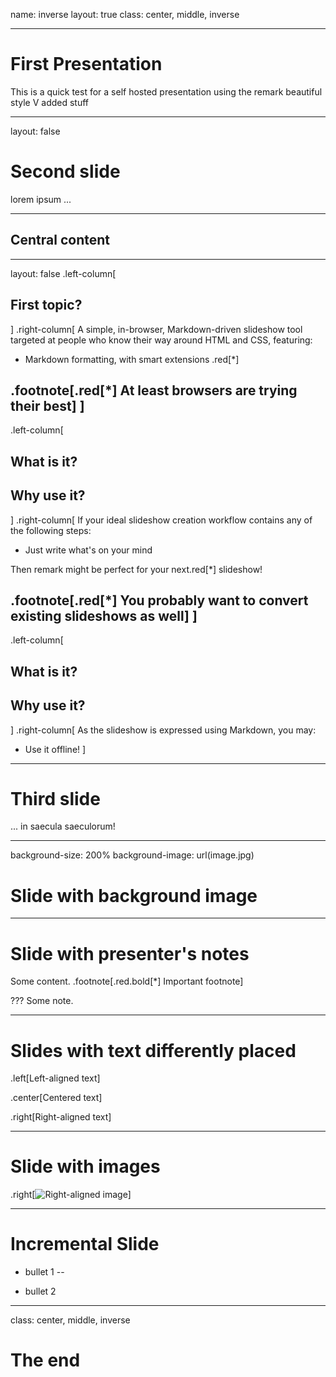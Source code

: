 name: inverse
layout: true
class: center, middle, inverse

---

# First Presentation

This is a quick test for a self hosted presentation using the remark beautiful style
V added stuff

---
layout: false

# Second slide

lorem ipsum ...

---
## Central content

---
layout: false
.left-column[
  ## First topic?
]
.right-column[
  A simple, in-browser, Markdown-driven slideshow tool targeted at people who know their way around HTML and CSS, featuring:

- Markdown formatting, with smart extensions .red[*]

.footnote[.red[*] At least browsers are trying their best]
]
---
.left-column[
  ## What is it?
  ## Why use it?
]
.right-column[
If your ideal slideshow creation workflow contains any of the following steps:

- Just write what's on your mind

Then remark might be perfect for your next.red[*] slideshow!

.footnote[.red[*] You probably want to convert existing slideshows as well]
]
---
.left-column[
  ## What is it?
  ## Why use it?
]
.right-column[
As the slideshow is expressed using Markdown, you may:

- Use it offline!
]

---

# Third slide

... in saecula saeculorum!

---
background-size: 200%
background-image: url(image.jpg)

# Slide with background image

---

# Slide with presenter's notes

Some content. .footnote[.red.bold[*] Important footnote]

???
Some note.

---

# Slides with text differently placed

.left[Left-aligned text]

.center[Centered text]

.right[Right-aligned text]

---

# Slide with images

.right[![Right-aligned image](https://images-na.ssl-images-amazon.com/images/G/01/img15/pet-products/small-tiles/23695_pets_vertical_store_dogs_small_tile_8._CB312176604_.jpg)]


---
# Incremental Slide

- bullet 1
--

- bullet 2



---
class: center, middle, inverse

# The end
